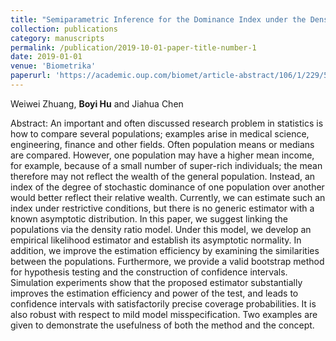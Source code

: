 ```yaml
---
title: "Semiparametric Inference for the Dominance Index under the Density Ratio Model"
collection: publications
category: manuscripts
permalink: /publication/2019-10-01-paper-title-number-1
date: 2019-01-01
venue: 'Biometrika'
paperurl: 'https://academic.oup.com/biomet/article-abstract/106/1/229/5298935?redirectedFrom=fulltext'
---
```

Weiwei Zhuang, **Boyi Hu** and Jiahua Chen

Abstract: An important and often discussed research problem in statistics is how to compare several populations; examples arise in medical science, engineering, finance and other fields. Often population means or medians are compared. However, one population may have a higher mean income, for example, because of a small number of super-rich individuals; the mean therefore may not reflect the wealth of the general population. Instead, an index of the degree of stochastic dominance of one population over another would better reflect their relative wealth. Currently, we can estimate such an index under restrictive conditions, but there is no generic estimator with a known asymptotic distribution. In this paper, we suggest linking the populations via the density ratio model. Under this model, we develop an empirical likelihood estimator and establish its asymptotic normality. In addition, we improve the estimation efficiency by examining the similarities between the populations. Furthermore, we provide a valid bootstrap method for hypothesis testing and the construction of confidence intervals. Simulation experiments show that the proposed estimator substantially improves the estimation efficiency and power of the test, and leads to confidence intervals with satisfactorily precise coverage probabilities. It is also robust with respect to mild model misspecification. Two examples are given to demonstrate the usefulness of both the method and the concept.
